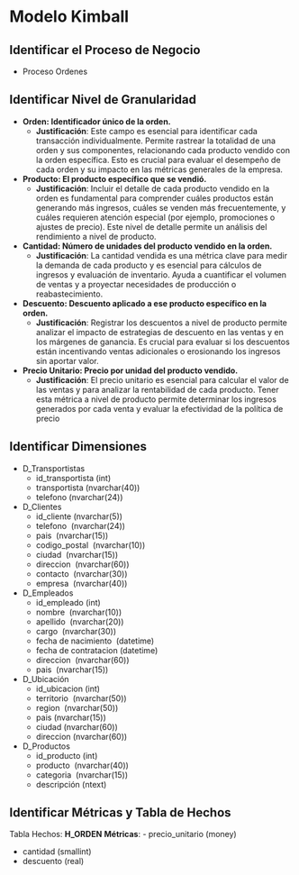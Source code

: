 # Modelo Kimball
## Identificar el Proceso de Negocio
- Proceso Ordenes
## Identificar Nivel de Granularidad
- **Orden: Identificador único de la orden.**
    - **Justificación**: Este campo es esencial para identificar cada transacción individualmente. Permite rastrear la totalidad de una orden y sus componentes, relacionando cada producto vendido con la orden específica. Esto es crucial para evaluar el desempeño de cada orden y su impacto en las métricas generales de la empresa.
- **Producto: El producto específico que se vendió.**
    - **Justificación**: Incluir el detalle de cada producto vendido en la orden es fundamental para comprender cuáles productos están generando más ingresos, cuáles se venden más frecuentemente, y cuáles requieren atención especial (por ejemplo, promociones o ajustes de precio). Este nivel de detalle permite un análisis del rendimiento a nivel de producto.
- **Cantidad: Número de unidades del producto vendido en la orden.**
    - **Justificación**: La cantidad vendida es una métrica clave para medir la demanda de cada producto y es esencial para cálculos de ingresos y evaluación de inventario. Ayuda a cuantificar el volumen de ventas y a proyectar necesidades de producción o reabastecimiento.
- **Descuento: Descuento aplicado a ese producto específico en la orden.**
    - **Justificación**: Registrar los descuentos a nivel de producto permite analizar el impacto de estrategias de descuento en las ventas y en los márgenes de ganancia. Es crucial para evaluar si los descuentos están incentivando ventas adicionales o erosionando los ingresos sin aportar valor.
- **Precio Unitario: Precio por unidad del producto vendido.**
    - **Justificación**: El precio unitario es esencial para calcular el valor de las ventas y para analizar la rentabilidad de cada producto. Tener esta métrica a nivel de producto permite determinar los ingresos generados por cada venta y evaluar la efectividad de la política de precio
## Identificar Dimensiones
- D_Transportistas 
	- id_transportista (int)
	- transportista (nvarchar(40))
	- telefono (nvarchar(24))
- D_Clientes 
	- id_cliente (nvarchar(5))
	- telefono  (nvarchar(24))
	- pais  (nvarchar(15))
	- codigo_postal  (nvarchar(10))
	- ciudad  (nvarchar(15))
	- direccion  (nvarchar(60))
	- contacto  (nvarchar(30))
	- empresa  (nvarchar(40))
- D_Empleados
	- id_empleado (int)
	- nombre  (nvarchar(10))
	- apellido  (nvarchar(20))
	- cargo  (nvarchar(30))
	- fecha de nacimiento  (datetime)
	- fecha de contratacion (datetime)
	- direccion  (nvarchar(60))
	- pais  (nvarchar(15))
- D_Ubicación 
	- id_ubicacion (int)
	- territorio  (nvarchar(50))
	- region  (nvarchar(50))
	- pais (nvarchar(15)) 
	- ciudad (nvarchar(60))
	- direccion (nvarchar(60))
- D_Productos 
	- id_producto (int)
	- producto  (nvarchar(40))
	- categoria  (nvarchar(15))
	- descripción (ntext)
## Identificar Métricas y Tabla de Hechos
Tabla Hechos: **H_ORDEN**
**Métricas**:
- precio_unitario (money)
- cantidad (smallint)
- descuento (real)